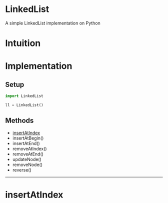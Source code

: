# LinkedList
A simple LinkedList implementation on Python

# Intuition



# Implementation
## Setup
```python
import LinkedList

ll = LinkedList()
```
## Methods
- [insertAtIndex](#insertAtIndex)
- insertAtBegin()
- insertAtEnd()
- removeAtIndex()
- removeAtEnd()
- updateNode()
- removeNode()
- reverse()


---------------------------------
# insertAtIndex
